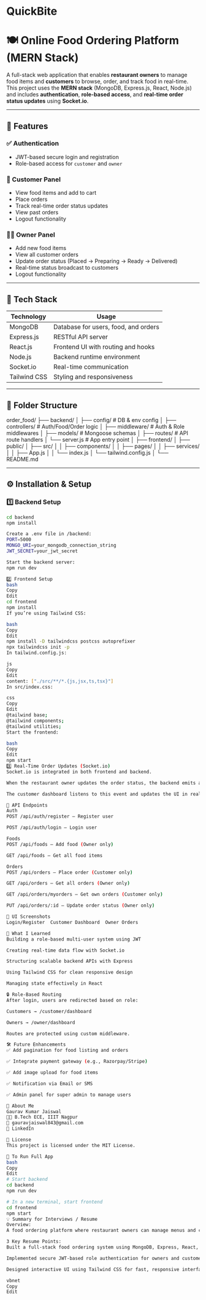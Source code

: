 # QuickBite

# 🍽️ Online Food Ordering Platform (MERN Stack)

A full-stack web application that enables **restaurant owners** to manage food items and **customers** to browse, order, and track food in real-time. This project uses the **MERN stack** (MongoDB, Express.js, React, Node.js) and includes **authentication**, **role-based access**, and **real-time order status updates** using **Socket.io**.

---

## 🚀 Features

### ✅ Authentication
- JWT-based secure login and registration
- Role-based access for `customer` and `owner`

### 🍔 Customer Panel
- View food items and add to cart
- Place orders
- Track real-time order status updates
- View past orders
- Logout functionality

### 🧑‍🍳 Owner Panel
- Add new food items
- View all customer orders
- Update order status (Placed → Preparing → Ready → Delivered)
- Real-time status broadcast to customers
- Logout functionality

---

## 🧰 Tech Stack

| Technology   | Usage                                |
|--------------|----------------------------------------|
| MongoDB      | Database for users, food, and orders   |
| Express.js   | RESTful API server                     |
| React.js     | Frontend UI with routing and hooks     |
| Node.js      | Backend runtime environment            |
| Socket.io    | Real-time communication                |
| Tailwind CSS | Styling and responsiveness             |

---

## 📁 Folder Structure

order_food/
├── backend/
│ ├── config/ # DB & env config
│ ├── controllers/ # Auth/Food/Order logic
│ ├── middleware/ # Auth & Role middlewares
│ ├── models/ # Mongoose schemas
│ ├── routes/ # API route handlers
│ └── server.js # App entry point
│
├── frontend/
│ ├── public/
│ ├── src/
│ │ ├── components/
│ │ ├── pages/
│ │ ├── services/
│ │ ├── App.js
│ │ └── index.js
│ └── tailwind.config.js
│
└── README.md


---

## ⚙️ Installation & Setup

### 1️⃣ Backend Setup

```bash
cd backend
npm install

Create a .env file in /backend:
PORT=5000
MONGO_URI=your_mongodb_connection_string
JWT_SECRET=your_jwt_secret

Start the backend server:
npm run dev

2️⃣ Frontend Setup
bash
Copy
Edit
cd frontend
npm install
If you’re using Tailwind CSS:

bash
Copy
Edit
npm install -D tailwindcss postcss autoprefixer
npx tailwindcss init -p
In tailwind.config.js:

js
Copy
Edit
content: ["./src/**/*.{js,jsx,ts,tsx}"]
In src/index.css:

css
Copy
Edit
@tailwind base;
@tailwind components;
@tailwind utilities;
Start the frontend:

bash
Copy
Edit
npm start
3️⃣ Real-Time Order Updates (Socket.io)
Socket.io is integrated in both frontend and backend.

When the restaurant owner updates the order status, the backend emits an orderUpdated event.

The customer dashboard listens to this event and updates the UI in real-time.

🔌 API Endpoints
Auth
POST /api/auth/register — Register user

POST /api/auth/login — Login user

Foods
POST /api/foods — Add food (Owner only)

GET /api/foods — Get all food items

Orders
POST /api/orders — Place order (Customer only)

GET /api/orders — Get all orders (Owner only)

GET /api/orders/myorders — Get own orders (Customer only)

PUT /api/orders/:id — Update order status (Owner only)

📸 UI Screenshots
Login/Register	Customer Dashboard	Owner Orders

🧠 What I Learned
Building a role-based multi-user system using JWT

Creating real-time data flow with Socket.io

Structuring scalable backend APIs with Express

Using Tailwind CSS for clean responsive design

Managing state effectively in React

🔒 Role-Based Routing
After login, users are redirected based on role:

Customers → /customer/dashboard

Owners → /owner/dashboard

Routes are protected using custom middleware.

🛠 Future Enhancements
✅ Add pagination for food listing and orders

✅ Integrate payment gateway (e.g., Razorpay/Stripe)

✅ Add image upload for food items

✅ Notification via Email or SMS

✅ Admin panel for super admin to manage users

🙋 About Me
Gaurav Kumar Jaiswal
👨‍🎓 B.Tech ECE, IIIT Nagpur
📧 gauravjaiswal843@gmail.com
🔗 LinkedIn

📄 License
This project is licensed under the MIT License.

🏁 To Run Full App
bash
Copy
Edit
# Start backend
cd backend
npm run dev

# In a new terminal, start frontend
cd frontend
npm start
💡 Summary for Interviews / Resume
Overview:
A food ordering platform where restaurant owners can manage menus and customers can place and track orders with real-time updates using Socket.io.

3 Key Resume Points:
Built a full-stack food ordering system using MongoDB, Express, React, and Node with Socket.io for real-time order status sync.

Implemented secure JWT-based role authentication for owners and customers, with dynamic routing and access control.

Designed interactive UI using Tailwind CSS for fast, responsive interfaces and component-based architecture.

vbnet
Copy
Edit
